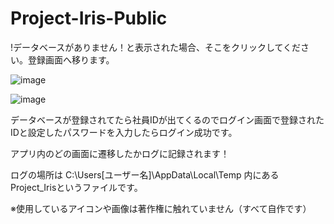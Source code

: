 # Project-Iris-Public

!データベースがありません！と表示された場合、そこをクリックしてください。登録画面へ移ります。

![image](https://github.com/WhereIsMyPenguin/Project-Iris-Public/assets/86001892/8e861c1b-57a8-4ccc-bf44-772c11920da9)


![image](https://github.com/WhereIsMyPenguin/Project-Iris-Public/assets/86001892/960fea82-5602-4e20-a850-acc8320ce753)


データベースが登録されてたら社員IDが出てくるのでログイン画面で登録されたIDと設定したパスワードを入力したらログイン成功です。


アプリ内のどの画面に遷移したかログに記録されます！

ログの場所は C:\Users\[ユーザー名]\AppData\Local\Temp 内にある Project_Irisというファイルです。


※使用しているアイコンや画像は著作権に触れていません（すべて自作です）
